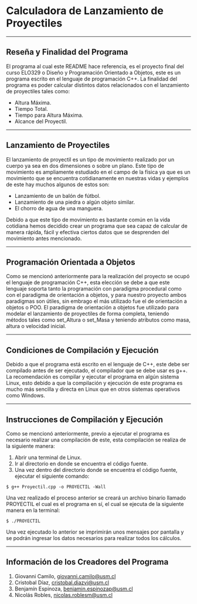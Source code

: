# Calculadora de Lanzamiento de Proyectiles

***

## Reseña y Finalidad del Programa

El programa al cual este README hace referencia, es el proyecto final del curso ELO329 o Diseño y Programación Orientado a Objetos, este es un programa escrito en el lenguaje de programación C++. 
La finalidad del programa es poder calcular distintos datos relacionados con el lanzamiento de proyectiles tales como:

- Altura Máxima.
- Tiempo Total.
- Tiempo para Altura Máxima.
- Alcance del Proyectil.

***

## Lanzamiento de Proyectiles

El lanzamiento de proyectil es un tipo de movimiento realizado por un cuerpo ya sea en dos dimensiones o sobre un plano. Este tipo de movimiento es ampliamente estudiado en el campo de la física ya que es un movimiento que se encuentra cotidianamente en nuestras vidas y ejemplos de este hay muchos algunos de estos son: 

- Lanzamiento de un balón de fútbol.
- Lanzamiento de una piedra o algún objeto similar.
- El chorro de agua de una manguera.

Debido a que este tipo de movimiento es bastante común en la vida cotidiana hemos decidido crear un programa que sea capaz de calcular de manera rápida, fácil y efectiva ciertos datos que se desprenden del movimiento antes mencionado.

***

## Programación Orientada a Objetos

Como se mencionó anteriormente para la realización del proyecto se ocupó el lenguaje de programación C++, esta elección se debe a que este lenguaje soporta tanto la programación con paradigma procedural como con el paradigma de orientación a objetos, y para nuestro proyecto ambos paradigmas son útiles, sin embrago el más utilizado fue el de orientación a objetos o POO.
El paradigma de orientación a objetos fue utilizado para modelar el lanzamiento de proyectiles de forma completa, teniendo métodos tales como set_Altura o set_Masa y teniendo atributos como masa, altura o velocidad inicial.

***

## Condiciones de Compilación y Ejecución

Debido a que el programa está escrito en el lenguaje de C++, este debe ser compilado antes de ser ejecutado, el compilador que se debe usar es g++.
La recomendación es compilar y ejecutar el programa en algún sistema Linux, esto debido a que la compilación y ejecución de este programa es mucho más sencilla y directa en Linux que en otros sistemas operativos como Windows.

***

## Instrucciones de Compilación y Ejecución

Como se mencionó anteriormente, previo a ejecutar el programa es necesario realizar una compilación de este, esta compilación se realiza de la siguiente manera: 

1) Abrir una terminal de Linux.
2) Ir al directorio en donde se encuentra el código fuente.
3) Una vez dentro del directorio donde se encuentra el código fuente, ejecutar el siguiente comando: 

```
$ g++ Proyectil.cpp -o PROYECTIL -Wall
```

Una vez realizado el proceso anterior se creará un archivo binario llamado PROYECTIL el cual es el programa en sí, el cual se ejecuta de la siguiente manera en la terminal:

```
$ ./PROYECTIL
```

Una vez ejecutado lo anterior se imprimirán unos mensajes por pantalla y se podrán ingresar los datos necesarios para realizar todos los cálculos.

*** 

## Información de los Creadores del Programa

1) Giovanni Camilo, giovanni.camilo@usm.cl
2) Cristobal Díaz, cristobal.diazvi@usm.cl
3) Benjamín Espinoza, benjamin.espinozap@usm.cl
4) Nicolás Robles, nicolas.roblesm@usm.cl

